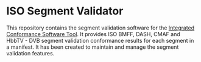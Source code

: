# ISO Segment Validator

This repository contains the segment validation software for the [Integrated Conformance Software Tool](https://github.com/Dash-Industry-Forum/IntegratedConformance). It provides ISO BMFF, DASH, CMAF and HbbTV - DVB segment validation conformance results for each segment in a manifest. It has been created to maintain and manage the segment validation features.
